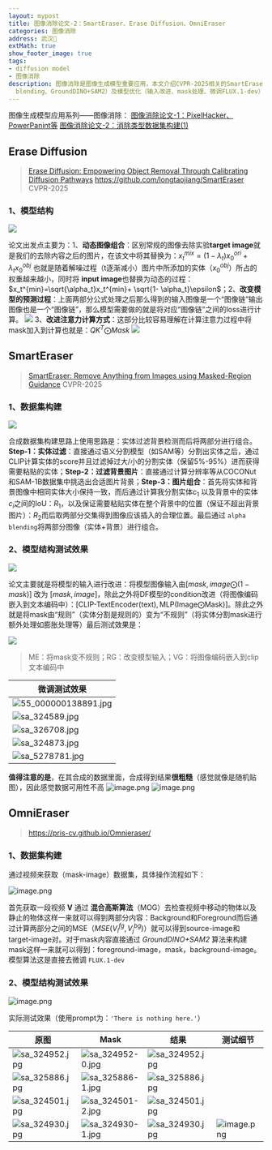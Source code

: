 ```yaml
---
layout: mypost
title: 图像消除论文-2：SmartEraser、Erase Diffusion、OmniEraser
categories: 图像消除
address: 武汉🏯
extMath: true
show_footer_image: true
tags:
- diffusion model
- 图像消除
description: 图像消除是图像生成模型重要应用，本文介绍CVPR-2025相关的SmartEraser、Erase Diffusion、OmniEraser模型，涵盖数据集构建（实体过滤、混合高斯算法MOG）、关键技术（语义分割SAM、CLIP、IoU、alpha
  blending、GroundDINO+SAM2）及模型优化（输入改进、mask处理、微调FLUX.1-dev）等内容。
---
```


图像生成模型应用系列——图像消除：
[图像消除论文-1：PixelHacker、PowerPanint等](https://www.big-yellow-j.top/posts/2025/06/11/ImageEraser1.html)
[图像消除论文-2：消除类型数据集构建(1)](https://www.big-yellow-j.top/posts/2025/06/26/ImageEraser2.html)

## Erase Diffusion
> [Erase Diffusion: Empowering Object Removal Through Calibrating Diffusion Pathways](https://openaccess.thecvf.com/content/CVPR2025/papers/Liu_Erase_Diffusion_Empowering_Object_Removal_Through_Calibrating_Diffusion_Pathways_CVPR_2025_paper.pdf)
> https://github.com/longtaojiang/SmartEraser
> CVPR-2025

### 1、模型结构

![](https://s2.loli.net/2025/06/28/dcKx2kr71oGFwV9.webp)

论文出发点主要为：1、**动态图像组合**：区别常规的图像去除实验**target image**就是我们的去除内容之后的图片，在该文中将其替换为：$x_t^{mix} = (1-\lambda_t)x_0^{ori}+ \lambda_t x_0^{obj}$ 也就是随着解噪过程（t逐渐减小）图片中所添加的实体（$x^{obj}_0$）所占的权重越来越小，同时将 **input image**也替换为动态的过程：$x_t^{min}=\sqrt{\alpha_t}x_t^{min}+ \sqrt{1- \alpha_t}\epsilon$；2、**改变模型的预测过程**：上面两部分公式处理之后那么得到的输入图像是一个“图像链”输出图像也是一个“图像链”，那么模型需要做的就是将对应“图像链”之间的loss进行计算。
![](https://s2.loli.net/2025/06/28/XHodtjyncSCDLV6.webp)
3、**改进注意力计算方式**：这部分比较容易理解在计算注意力过程中将mask加入到计算也就是：$QK^T\bigodot Mask$
![](https://s2.loli.net/2025/06/28/EXbq2QGRWlImUjK.webp)

## SmartEraser
> [SmartEraser: Remove Anything from Images using Masked-Region Guidance](https://openaccess.thecvf.com/content/CVPR2025/papers/Jiang_SmartEraser_Remove_Anything_from_Images_using_Masked-Region_Guidance_CVPR_2025_paper.pdf)
> CVPR-2025

### 1、数据集构建

![](https://s2.loli.net/2025/06/28/7ojzDsGYEHKc3XC.webp)

合成数据集构建思路上使用思路是：实体过滤背景检测而后将两部分进行组合。**Step-1：实体过滤**：直接通过语义分割模型（如SAM等）分割出实体之后，通过CLIP计算实体的score并且过滤掉过大/小的分割实体（保留5%-95%）进而获得需要粘贴的实体；**Step-2：过滤背景图片**：直接通过计算分辨率等从COCONut 和SAM-1B数据集中挑选出合适图片背景；**Step-3：图片组合**：首先将实体和背景图像中相同实体大小保持一致，而后通过计算我分割实体$c_1$ 以及背景中的实体 $c_i$之间的IoU：$R_1$，以及保证需要粘贴实体在整个背景中的位置（保证不超出背景图片）：$R_2$而后取两部分交集得到图像应该插入的合理位置。最后通过 `alpha blending`将两部分图像（实体+背景）进行组合。

### 2、模型结构测试效果
![](https://s2.loli.net/2025/06/28/1Wv6XI9bD87UTBs.webp)

论文主要就是将模型的输入进行改进：将模型图像输入由$[mask, image\bigodot (1-mask)]$ 改为 $[mask, image]$，除此之外将DF模型的condition改进（将图像编码嵌入到文本编码中）：$[\text{CLIP-TextEncoder(text)}, \text{MLP}(\text{Image}\bigodot \text{Mask})]$。除此之外就是将mask由“规则”（实体分割是规则的）变为“不规则”（将实体分割mask进行额外处理如膨胀处理等）最后测试效果是：

![](https://s2.loli.net/2025/06/28/G8HOtWoB1bhYEqP.webp)
> ME：将mask变不规则；RG：改变模型输入；VG：将图像编码嵌入到clip文本编码中

| 微调测试效果 |
|----------|
|![55_000000138891.jpg](https://s2.loli.net/2025/07/01/zkB2nCjVIdSwm6W.webp)|
|![sa_324589.jpg](https://s2.loli.net/2025/07/01/KrQehLwg1yuaEYB.webp)|
|![sa_326708.jpg](https://s2.loli.net/2025/07/01/fhtiqNJug9Lz4WG.webp)|
|![sa_324873.jpg](https://s2.loli.net/2025/07/01/V7eBwIMGoK9RAzZ.webp)|
|![sa_5278781.jpg](https://s2.loli.net/2025/07/01/PWQJ5gi39YthMBf.webp)|

**值得注意的是**，在其合成的数据里面，合成得到结果**很粗糙**（感觉就像是随机贴图），因此感觉数据可用性不高
![image.png](https://s2.loli.net/2025/07/01/QV4FMjNP2BgfhwS.webp)
![image.png](https://s2.loli.net/2025/07/01/816hmFUBvpQKuJX.webp)

## OmniEraser
> https://pris-cv.github.io/Omnieraser/

### 1、数据集构建
通过视频来获取（mask-image）数据集，具体操作流程如下：

![image.png](https://s2.loli.net/2025/06/26/LYclhNt4WmgRJpz.webp)

首先获取一段视频 $\mathbf{V}$ 通过 **混合高斯算法**（MOG）去检查视频中移动的物体以及静止的物体这样一来就可以得到两部分内容：Background和Foreground而后通过计算两部分之间的MSE（$MSE(V_i^{fg}, V_j^{bg})$）就可以得到source-image和 target-image对。对于mask内容直接通过 *GroundDINO+SAM2* 算法来构建mask这样一来就可以得到：foreground-image，mask，background-image。模型算法这是直接去微调 `FLUX.1-dev`

### 2、模型结构测试效果
![image.png](https://s2.loli.net/2025/06/26/tcIhCEDeuGf3UXv.webp)

实际测试效果（使用prompt为：`'There is nothing here.'`）

| 原图 | Mask | 结果 | 测试细节 |
|-----|------|------|--------|
|![sa_324952.jpg](https://s2.loli.net/2025/06/26/znSUtwamOk9r47I.webp)|![sa_324952-0.jpg](https://s2.loli.net/2025/06/26/QXdWSb46FREakVN.webp) |![sa_324952.jpg](https://s2.loli.net/2025/06/26/7pdgqO45CbDhluw.webp) | |
|![sa_325886.jpg](https://s2.loli.net/2025/06/26/Bw4D9pEi7McULbv.webp)|![sa_325886-1.jpg](https://s2.loli.net/2025/06/26/P8mKbFdTqxZ19Yn.webp) |![sa_325886.jpg](https://s2.loli.net/2025/06/26/89qmPaIY3tW1uUv.webp) | |
|![sa_324501.jpg](https://s2.loli.net/2025/06/26/kxZjsRLSvpX96ne.webp)|![sa_324501-2.jpg](https://s2.loli.net/2025/06/26/bHMSowgfXm4sqO5.webp) |![sa_324501.jpg](https://s2.loli.net/2025/06/26/GV9n6u1As3ZoqkJ.webp) | |
|![sa_324930.jpg](https://s2.loli.net/2025/06/26/SA8rRFMc4Zjlp21.webp)|![sa_324930-1.jpg](https://s2.loli.net/2025/06/26/fQdXwRUCg5JVjs6.webp) |![sa_324930.jpg](https://s2.loli.net/2025/06/26/Npr6tT9A75gwcY4.webp) |![image.png](https://s2.loli.net/2025/06/26/xfBuX4RniAj7Z2D.webp)|
